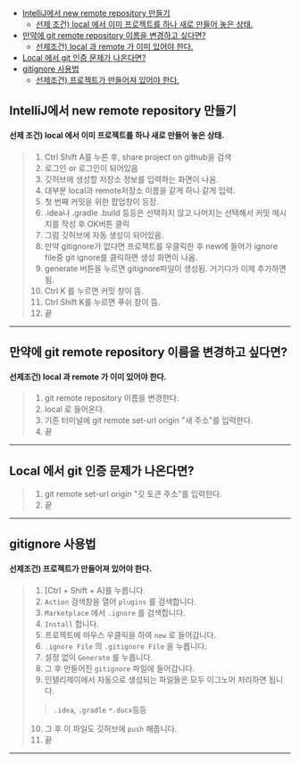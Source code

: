 - [IntelliJ에서 new remote repository 만들기](#intellij---new-remote-repository----)
   + [선제 조건) local 에서 이미 프로젝트를 하나 새로 만들어 놓은 상태.](#-------local----------------------------)
- [만약에 git remote repository 이름을 변경하고 싶다면?](#----git-remote-repository--------------)
   + [선제조건) local 과 remote 가 이미 있어야 한다.](#------local---remote------------)
- [Local 에서 git 인증 문제가 나온다면?](#local----git-------------)
- [gitignore 사용법](#gitignore----)
   + [선제조건) 프로젝트가 만들어져 있어야 한다.](#-----------------------)

## IntelliJ에서 new remote repository 만들기
#### 선제 조건) local 에서 이미 프로젝트를 하나 새로 만들어 놓은 상태.
>1. Ctrl Shift A를 누른 후, share project on github을 검색
>2. 로그인 or 로그인이 되어있음
>3. 깃허브에 생성할 저장소 정보를 입력하는 화면이 나옴.
>4. 대부분 local과 remote저장소 이름을 같게 하니 같게 입력.
>5. 첫 번째 커밋을 위한 팝업창이 등장.
>6. .idea나 .gradle .build 등등은 선택하지 않고 나머지는 선택해서
   커밋 메시지를 작성 후 OK버튼 클릭
>7. 그럼 깃허브에 자동 생성이 되어있음.
>8. 만약 gitignore가 없다면 프로젝트를 우클릭한 후 new에 들어가
   ignore file중 git ignore를 클릭하면 생성 화면이 나옴.
>9. generate 버튼을 누르면 gitignore파일이 생성됨. 거기다가 이제 추가하면 됨.
>10. Ctrl K 를 누르면 커밋 창이 뜸.
>11. Ctrl Shift K를 누르면 푸쉬 창이 뜸.
>12. 끝

---

## 만약에 git remote repository 이름을 변경하고 싶다면?
#### 선제조건) local 과 remote 가 이미 있어야 한다.
> 1. git remote repository 이름을 변경한다.
> 2. local 로 들어온다.
> 3. 기존 터미널에 git remote set-url origin "새 주소"를 입력한다.
> 4. 끝

---

## Local 에서 git 인증 문제가 나온다면?
> 1. git remote set-url origin "깃 토큰 주소"를 입력한다.
> 2. 끝

---

## gitignore 사용법
#### 선제조건) 프로젝트가 만들어져 있어야 한다.
> 1. [Ctrl + Shift + A]를 누릅니다.
> 2. `Action` 검색창을 열어 `plugins` 를 검색합니다.
> 3. `Marketplace` 에서 `.ignore` 를 검색합니다.
> 4. `Install` 합니다.
> 5. 프로젝트에 마우스 우클릭을 하여 `new` 로 들어갑니다.
> 6. `.ignore File` 의 `.gitignore File` 을 누릅니다.
> 7. 설정 없이 `Generate` 를 누릅니다.
> 8. 그 후 만들어진 `gitignore` 파일에 들어갑니다.
> 9. 인텔리제이에서 자동으로 생성되는 파일들은 모두 이그노어 처리하면 됩니다.
> > `.idea`, `.gradle` `*.docx`등등
> 10. 그 후 이 파일도 깃허브에 `push` 해줍니다.
> 11. 끝

---

